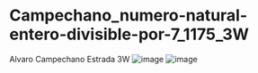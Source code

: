 # Campechano_numero-natural-entero-divisible-por-7_1175_3W
Alvaro Campechano Estrada 3W
![image](https://github.com/user-attachments/assets/f9acba2a-235b-4cc0-9ea3-507559983153)
![image](https://github.com/user-attachments/assets/33e876da-824a-43fe-98f5-10bfb1639ad2)

